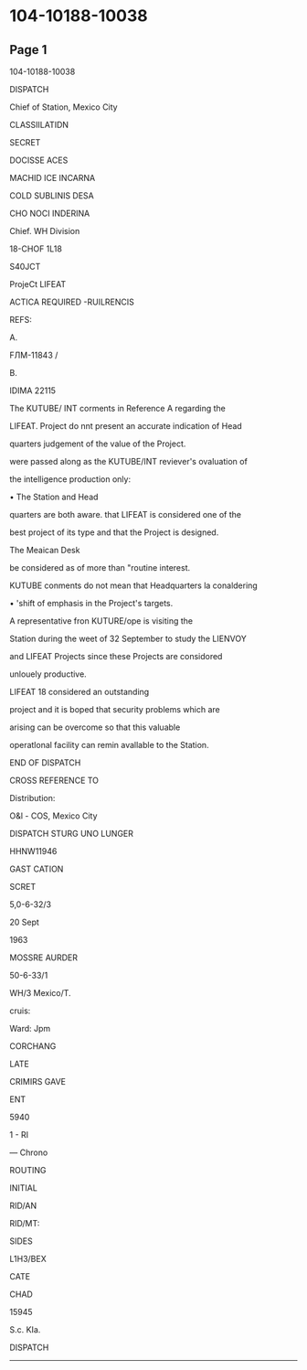 # 104-10188-10038

## Page 1

104-10188-10038

DISPATCH

Chief of Station, Mexico City

CLASSIILATIDN

SECRET

DOCISSE ACES

MACHID ICE INCARNA

COLD SUBLINIS DESA

CHO NOCI INDERINA

Chief. WH Division

18-CHOF 1L18

S40JCT

ProjeCt LIFEAT

ACTICA REQUIRED -RUILRENCIS

REFS:

A.

FЛM-11843 /

B.

IDIMA 22115

The KUTUBE/ INT corments in Reference A regarding the

LIFEAT. Project do nnt present an accurate indication of Head

quarters judgement of the value of the Project.

were passed along as the KUTUBE/INT reviever's ovaluation of

the intelligence production only:

• The Station and Head

quarters are both aware. that LIFEAT is considered one of the

best project of its type and that the Project is designed.

The Meaican Desk

be considered as of more than "routine interest.

KUTUBE conments do not mean that Headquarters la conaldering

• 'shift of emphasis in the Project's targets.

A representative fron KUTURE/ope is visiting the

Station during the weet of 32 September to study the LIENVOY

and LIFEAT Projects since these Projects are considored

unlouely productive.

LIFEAT 18 considered an outstanding

project and it is boped that security problems which are

arising can be overcome so that this valuable

operatlonal facility can remin avallable to the Station.

END OF DISPATCH

CROSS REFERENCE TO

Distribution:

O&l - COS, Mexico City

DISPATCH STURG UNO LUNGER

HHNW11946

GAST CATION

SCRET

5,0-6-32/3

20 Sept

1963

MOSSRE AURDER

50-6-33/1

WH/3 Mexico/T.

cruis:

Ward: Jpm

CORCHANG

LATE

CRIMIRS GAVE

ENT

5940

1 - RI

— Chrono

ROUTING

INITIAL

RID/AN

RID/MT:

SIDES

L1H3/BEX

CATE

CHAD

15945

S.c. KIa.

DISPATCH

---

